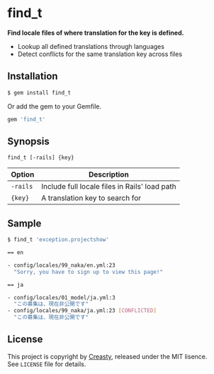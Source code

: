 find_t
======

**Find locale files of where translation for the key is defined.**

- Lookup all defined translations through languages
- Detect conflicts for the same translation key across files


Installation
------------

```sh
$ gem install find_t
```

Or add the gem to your Gemfile.

```ruby
gem 'find_t'
```


Synopsis
--------

```
find_t [-rails] {key}
```

| Option   | Description                                   |
| -------- | --------------------------------------------- |
| `-rails` | Include full locale files in Rails' load path |
| `{key}`  | A translation key to search for               |


Sample
------

```sh
$ find_t 'exception.projectshow'

== en

- config/locales/99_naka/en.yml:23
  "Sorry, you have to sign up to view this page!"

== ja

- config/locales/01_model/ja.yml:3
  "この募集は、現在非公開です"
- config/locales/99_naka/ja.yml:23 [CONFLICTED]
  "この募集は、現在非公開です"
```


License
-------

This project is copyright by [Creasty](http://www.creasty.com), released under the MIT lisence.  
See `LICENSE` file for details.
